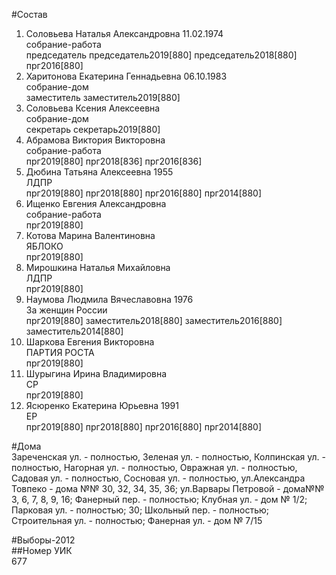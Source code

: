 #Состав  
1. Соловьева Наталья Александровна 11.02.1974  
    собрание-работа  
    председатель председатель2019[880] председатель2018[880] прг2016[880]  
2. Харитонова Екатерина Геннадьевна 06.10.1983  
    собрание-дом  
    заместитель заместитель2019[880]  
3. Соловьева Ксения Алексеевна  
    собрание-дом  
    секретарь секретарь2019[880]  
4. Абрамова Виктория Викторовна  
    собрание-работа  
    прг2019[880] прг2018[836] прг2016[836]  
5. Дюбина Татьяна Алексеевна 1955  
    ЛДПР  
    прг2019[880] прг2018[880] прг2016[880] прг2014[880]  
6. Ищенко Евгения Александровна  
    собрание-работа  
    прг2019[880]  
7. Котова Марина Валентиновна  
    ЯБЛОКО  
    прг2019[880]  
8. Мирошкина Наталья Михайловна  
    ЛДПР  
    прг2019[880]  
9. Наумова Людмила Вячеславовна 1976  
    За женщин России  
    прг2019[880] заместитель2018[880] заместитель2016[880] заместитель2014[880]  
10. Шаркова Евгения Викторовна  
    ПАРТИЯ РОСТА  
    прг2019[880]  
11. Шурыгина Ирина Владимировна  
    СР  
    прг2019[880]  
12. Ясюренко Екатерина Юрьевна 1991  
    ЕР  
    прг2019[880] прг2018[880] прг2016[880] прг2014[880]  
  
#Дома  
Зареченская ул. - полностью, Зеленая ул. - полностью, Колпинская ул. - полностью, Нагорная ул. - полностью, Овражная ул. - полностью, Садовая ул. - полностью, Сосновая ул. - полностью, ул.Александра Товпеко - дома №№ 30, 32, 34, 35, 36; ул.Варвары Петровой - дома№№ 3, 6, 7, 8, 9, 16; Фанерный пер. - полностью; Клубная ул. - дом № 1/2; Парковая ул. - полностью; 30; Школьный пер. - полностью; Строительная ул. - полностью; Фанерная ул. - дом № 7/15  
  
#Выборы-2012  
##Номер УИК  
677  

